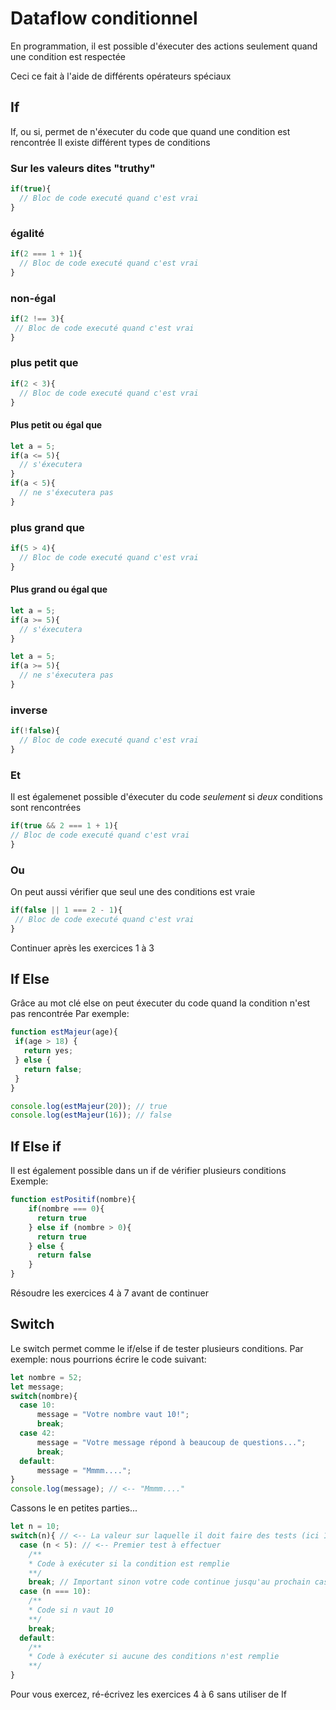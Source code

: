 # Dataflow conditionnel
En programmation, il est possible d'éxecuter des actions seulement quand une condition est respectée

Ceci ce fait à l'aide de différents opérateurs spéciaux
## If
If, ou si, permet de n'éxecuter du code que quand une condition est rencontrée
Il existe différent types de conditions
### Sur les valeurs dites "truthy"
```JavaScript
if(true){
  // Bloc de code executé quand c'est vrai
}
```
### égalité
```JavaScript
if(2 === 1 + 1){
  // Bloc de code executé quand c'est vrai
}
```
### non-égal
```JavaScript
if(2 !== 3){
 // Bloc de code executé quand c'est vrai 
}
```

### plus petit que
```JavaScript
if(2 < 3){
  // Bloc de code executé quand c'est vrai
}
```
#### Plus petit ou égal que
```JavaScript
let a = 5;
if(a <= 5){
  // s'éxecutera
}
if(a < 5){
  // ne s'éxecutera pas
}
```
### plus grand que
```JavaScript
if(5 > 4){
  // Bloc de code executé quand c'est vrai
}
```
#### Plus grand ou égal que
```JavaScript
let a = 5;
if(a >= 5){
  // s'éxecutera
}

let a = 5;
if(a >= 5){
  // ne s'éxecutera pas
}
```
### inverse
```JavaScript
if(!false){
  // Bloc de code executé quand c'est vrai
}
```

### Et
Il est égalemenet possible d'éxecuter du code *seulement* si *deux* conditions sont rencontrées
```JavaScript
if(true && 2 === 1 + 1){
// Bloc de code executé quand c'est vrai
}
```
### Ou
On peut aussi vérifier que seul une des conditions est vraie
```JavaScript
if(false || 1 === 2 - 1){
 // Bloc de code executé quand c'est vrai 
}
```

Continuer après les exercices 1 à 3

## If Else
Grâce au mot clé else on peut éxecuter du code quand la condition n'est pas rencontrée
Par exemple:
```JavaScript
function estMajeur(age){
 if(age > 18) {
   return yes;
 } else {
   return false;
 }
}

console.log(estMajeur(20)); // true
console.log(estMajeur(16)); // false
```
## If Else if 
Il est également possible dans un if de vérifier plusieurs conditions
Exemple:
```JavaScript
function estPositif(nombre){
    if(nombre === 0){
      return true
    } else if (nombre > 0){
      return true
    } else {
      return false
    }
}
```

Résoudre les exercices 4 à 7 avant de continuer
## Switch
Le switch permet comme le if/else if de tester plusieurs conditions.
Par exemple: nous pourrions écrire le code suivant:
```JavaScript
let nombre = 52;
let message;
switch(nombre){
  case 10:
      message = "Votre nombre vaut 10!";
      break;
  case 42:
      message = "Votre message répond à beaucoup de questions...";
      break;
  default:
      message = "Mmmm....";
}
console.log(message); // <-- "Mmmm...."
```
Cassons le en petites parties...

```JavaScript
let n = 10;
switch(n){ // <-- La valeur sur laquelle il doit faire des tests (ici 10)
  case (n < 5): // <-- Premier test à effectuer
    /**
    * Code à exécuter si la condition est remplie
    **/
    break; // Important sinon votre code continue jusqu'au prochain case et l'exécute
  case (n === 10):
    /**
    * Code si n vaut 10
    **/
    break;
  default:
    /**
    * Code à exécuter si aucune des conditions n'est remplie
    **/
}
```

Pour vous exercez, ré-écrivez les exercices 4 à 6 sans utiliser de If